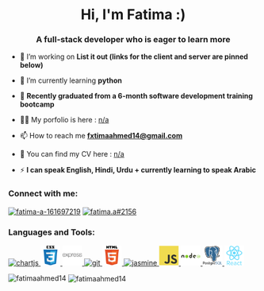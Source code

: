 <!--
**fatimaahmed14/fatimaahmed14** is a ✨ _special_ ✨ repository because its `README.md` (this file) appears on your GitHub profile.

-->
<h1 align="center">Hi, I'm Fatima :)</h1>
<h3 align="center">A full-stack developer who is eager to learn more</h3>

- 🔭 I’m working on **List it out (links for the client and server are pinned below)**

- 🌱 I’m currently learning **python**

- 💬 **Recently graduated from a 6-month software development training bootcamp**

- 👨‍💻 My porfolio is here : [n/a](n/a)

- 📫 How to reach me **fxtimaahmed14@gmail.com**

- 📄 You can find my CV here : [n/a](n/a)

- ⚡ **I can speak English, Hindi, Urdu + currently learning to speak Arabic**

<h3 align="left">Connect with me:</h3>
<p align="left">
<a href="https://linkedin.com/in/fatima-a-161697219" target="blank"><img align="center" src="https://raw.githubusercontent.com/rahuldkjain/github-profile-readme-generator/master/src/images/icons/Social/linked-in-alt.svg" alt="fatima-a-161697219" height="30" width="40" /></a>
<a href="https://discord.gg/fatima.a#2156" target="blank"><img align="center" src="https://raw.githubusercontent.com/rahuldkjain/github-profile-readme-generator/master/src/images/icons/Social/discord.svg" alt="fatima.a#2156" height="30" width="40" /></a>
</p>

<h3 align="left">Languages and Tools:</h3>
<p align="left"> <a href="https://www.chartjs.org" target="_blank" rel="noreferrer"> <img src="https://www.chartjs.org/media/logo-title.svg" alt="chartjs" width="40" height="40"/> </a> <a href="https://www.w3schools.com/css/" target="_blank" rel="noreferrer"> <img src="https://raw.githubusercontent.com/devicons/devicon/master/icons/css3/css3-original-wordmark.svg" alt="css3" width="40" height="40"/> </a> <a href="https://expressjs.com" target="_blank" rel="noreferrer"> <img src="https://raw.githubusercontent.com/devicons/devicon/master/icons/express/express-original-wordmark.svg" alt="express" width="40" height="40"/> </a> <a href="https://git-scm.com/" target="_blank" rel="noreferrer"> <img src="https://www.vectorlogo.zone/logos/git-scm/git-scm-icon.svg" alt="git" width="40" height="40"/> </a> <a href="https://www.w3.org/html/" target="_blank" rel="noreferrer"> <img src="https://raw.githubusercontent.com/devicons/devicon/master/icons/html5/html5-original-wordmark.svg" alt="html5" width="40" height="40"/> </a> <a href="https://jasmine.github.io/" target="_blank" rel="noreferrer"> <img src="https://www.vectorlogo.zone/logos/jasmine/jasmine-icon.svg" alt="jasmine" width="40" height="40"/> </a> <a href="https://developer.mozilla.org/en-US/docs/Web/JavaScript" target="_blank" rel="noreferrer"> <img src="https://raw.githubusercontent.com/devicons/devicon/master/icons/javascript/javascript-original.svg" alt="javascript" width="40" height="40"/> </a> <a href="https://nodejs.org" target="_blank" rel="noreferrer"> <img src="https://raw.githubusercontent.com/devicons/devicon/master/icons/nodejs/nodejs-original-wordmark.svg" alt="nodejs" width="40" height="40"/> </a> <a href="https://www.postgresql.org" target="_blank" rel="noreferrer"> <img src="https://raw.githubusercontent.com/devicons/devicon/master/icons/postgresql/postgresql-original-wordmark.svg" alt="postgresql" width="40" height="40"/> </a> <a href="https://reactjs.org/" target="_blank" rel="noreferrer"> <img src="https://raw.githubusercontent.com/devicons/devicon/master/icons/react/react-original-wordmark.svg" alt="react" width="40" height="40"/> </a> </p>

<p><img align="left" src="https://github-readme-stats.vercel.app/api/top-langs?username=fatimaahmed14&show_icons=true&locale=en&layout=compact" alt="fatimaahmed14" /></p>

<p>&nbsp;<img align="center" src="https://github-readme-stats.vercel.app/api?username=fatimaahmed14&show_icons=true&locale=en" alt="fatimaahmed14" /></p>

